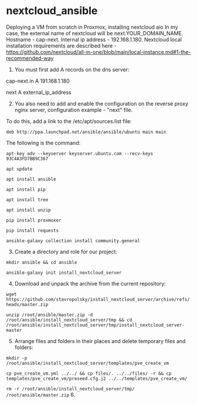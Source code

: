 # nextcloud_ansible
Deploying a VM from scratch in Proxmox, installing nextcloud aio
In my case, the external name of nextcloud will be next.YOUR_DOMAIN_NAME.
Hostname - cap-next.
Internal ip address - 192.168.1.180.
Nextcloud local installation requirements are described here - https://github.com/nextcloud/all-in-one/blob/main/local-instance.md#1-the-recommended-way

1. You must first add A records on the dns server:

cap-next.in A 191.168.1.180

next A external_ip_address

2. You also need to add and enable the configuration on the reverse proxy nginx server, configuration example - "next" file.

To do this, add a link to the /etc/apt/sources.list file:

`deb http://ppa.launchpad.net/ansible/ansible/ubuntu main main`

The following is the command:

`apt-key adv --keyserver keyserver.ubuntu.com --recv-keys 93C4A3FD7BB9C367`

`apt update`

`apt install ansible`

`apt install pip`

`apt install tree`

`apt install unzip`

`pip install proxmoxer`

`pip install requests`

`ansible-galaxy collection install community.general`


3. Create a directory and role for our project:

`mkdir ansible && cd ansible`

`ansible-galaxy init install_nextcloud_server`

4. Download and unpack the archive from the current repository:
   
`wget https://github.com/stavropolsky/install_nextcloud_server/archive/refs/heads/master.zip`

`unzip /root/ansible/master.zip -d /root/ansible/install_nextcloud_server/tmp && cd /root/ansible/install_nextcloud_server/tmp/install_nextcloud_server-master`

5. Arrange files and folders in their places and delete temporary files and folders:
   
`mkdir -p /root/ansible/install_nextcloud_server/templates/pve_create_vm`

`cp pve_create_vm.yml ../../ && cp files/. ../../files/ -r && cp templates/pve_create_vm/preseed.cfg.j2 ../../templates/pve_create_vm/`

`rm -r /root/ansible/install_nextcloud_server/tmp/ /root/ansible/master.zip`
6.



